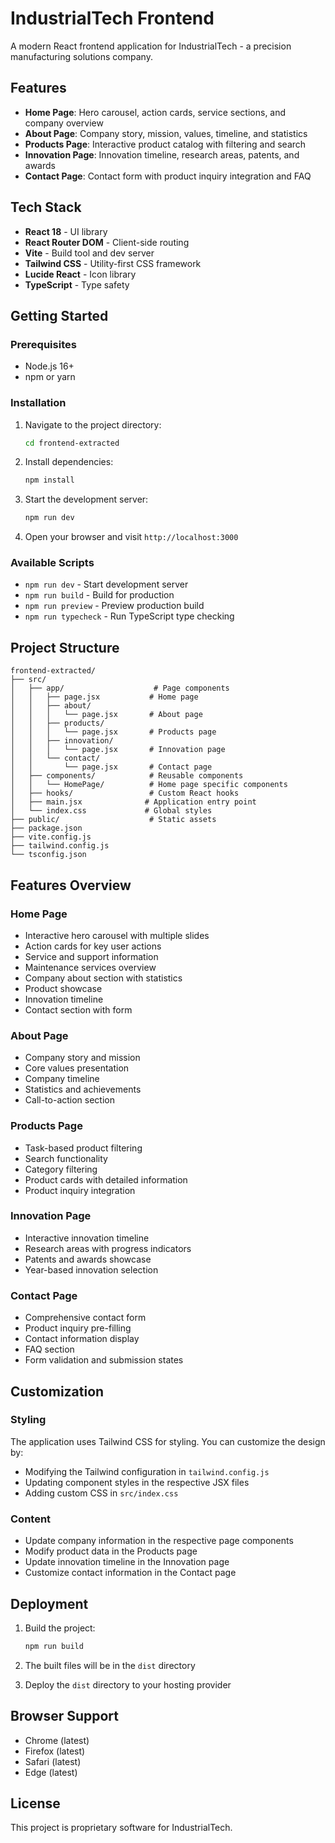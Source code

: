 # IndustrialTech Frontend

A modern React frontend application for IndustrialTech - a precision manufacturing solutions company.

## Features

- **Home Page**: Hero carousel, action cards, service sections, and company overview
- **About Page**: Company story, mission, values, timeline, and statistics
- **Products Page**: Interactive product catalog with filtering and search
- **Innovation Page**: Innovation timeline, research areas, patents, and awards
- **Contact Page**: Contact form with product inquiry integration and FAQ

## Tech Stack

- **React 18** - UI library
- **React Router DOM** - Client-side routing
- **Vite** - Build tool and dev server
- **Tailwind CSS** - Utility-first CSS framework
- **Lucide React** - Icon library
- **TypeScript** - Type safety

## Getting Started

### Prerequisites

- Node.js 16+ 
- npm or yarn

### Installation

1. Navigate to the project directory:
   ```bash
   cd frontend-extracted
   ```

2. Install dependencies:
   ```bash
   npm install
   ```

3. Start the development server:
   ```bash
   npm run dev
   ```

4. Open your browser and visit `http://localhost:3000`

### Available Scripts

- `npm run dev` - Start development server
- `npm run build` - Build for production
- `npm run preview` - Preview production build
- `npm run typecheck` - Run TypeScript type checking

## Project Structure

```
frontend-extracted/
├── src/
│   ├── app/                    # Page components
│   │   ├── page.jsx           # Home page
│   │   ├── about/
│   │   │   └── page.jsx       # About page
│   │   ├── products/
│   │   │   └── page.jsx       # Products page
│   │   ├── innovation/
│   │   │   └── page.jsx       # Innovation page
│   │   └── contact/
│   │       └── page.jsx       # Contact page
│   ├── components/            # Reusable components
│   │   └── HomePage/          # Home page specific components
│   ├── hooks/                 # Custom React hooks
│   ├── main.jsx              # Application entry point
│   └── index.css             # Global styles
├── public/                    # Static assets
├── package.json
├── vite.config.js
├── tailwind.config.js
└── tsconfig.json
```

## Features Overview

### Home Page
- Interactive hero carousel with multiple slides
- Action cards for key user actions
- Service and support information
- Maintenance services overview
- Company about section with statistics
- Product showcase
- Innovation timeline
- Contact section with form

### About Page
- Company story and mission
- Core values presentation
- Company timeline
- Statistics and achievements
- Call-to-action section

### Products Page
- Task-based product filtering
- Search functionality
- Category filtering
- Product cards with detailed information
- Product inquiry integration

### Innovation Page
- Interactive innovation timeline
- Research areas with progress indicators
- Patents and awards showcase
- Year-based innovation selection

### Contact Page
- Comprehensive contact form
- Product inquiry pre-filling
- Contact information display
- FAQ section
- Form validation and submission states

## Customization

### Styling
The application uses Tailwind CSS for styling. You can customize the design by:
- Modifying the Tailwind configuration in `tailwind.config.js`
- Updating component styles in the respective JSX files
- Adding custom CSS in `src/index.css`

### Content
- Update company information in the respective page components
- Modify product data in the Products page
- Update innovation timeline in the Innovation page
- Customize contact information in the Contact page

## Deployment

1. Build the project:
   ```bash
   npm run build
   ```

2. The built files will be in the `dist` directory

3. Deploy the `dist` directory to your hosting provider

## Browser Support

- Chrome (latest)
- Firefox (latest)
- Safari (latest)
- Edge (latest)

## License

This project is proprietary software for IndustrialTech.
